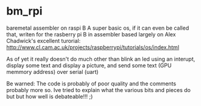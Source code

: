# bm_rpi
baremetal assembler on raspi B
A super basic os, if it can even be called that, writen for the rasberry pi B in assembler
based largely on Alex Chadwick's excellent turorial: http://www.cl.cam.ac.uk/projects/raspberrypi/tutorials/os/index.html

As of yet it really doesn't do much other than blink an led using an interupt, display some text
and display a picture, and send some text (GPU memmory address) over serial (uart) 

Be warned: The code is probably of poor quality and the comments probably more so. Ive tried to
explain what the various bits and pieces do but but how well is debateable!!! ;)
